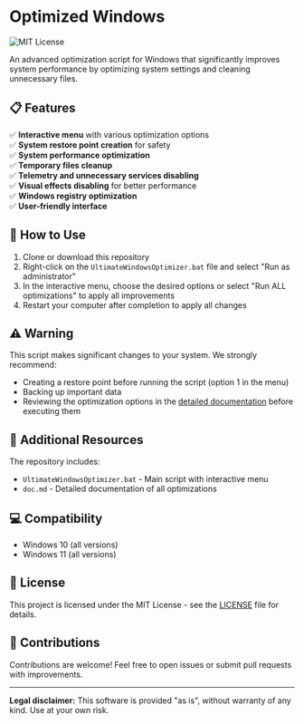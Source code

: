 # Optimized Windows

![MIT License](https://img.shields.io/badge/license-MIT-green)

An advanced optimization script for Windows that significantly improves system performance by optimizing system settings and cleaning unnecessary files.

## 📋 Features

✅ **Interactive menu** with various optimization options  
✅ **System restore point creation** for safety  
✅ **System performance optimization**  
✅ **Temporary files cleanup**  
✅ **Telemetry and unnecessary services disabling**  
✅ **Visual effects disabling** for better performance  
✅ **Windows registry optimization**  
✅ **User-friendly interface**

## 🚀 How to Use

1. Clone or download this repository
2. Right-click on the `UltimateWindowsOptimizer.bat` file and select "Run as administrator"
3. In the interactive menu, choose the desired options or select "Run ALL optimizations" to apply all improvements
4. Restart your computer after completion to apply all changes

## ⚠️ Warning

This script makes significant changes to your system. We strongly recommend:

- Creating a restore point before running the script (option 1 in the menu)
- Backing up important data
- Reviewing the optimization options in the [detailed documentation](doc.md) before executing them

## 🧰 Additional Resources

The repository includes:
- `UltimateWindowsOptimizer.bat` - Main script with interactive menu
- `doc.md` - Detailed documentation of all optimizations

## 💻 Compatibility

- Windows 10 (all versions)
- Windows 11 (all versions)

## 📜 License

This project is licensed under the MIT License - see the [LICENSE](LICENSE) file for details.

## 👥 Contributions

Contributions are welcome! Feel free to open issues or submit pull requests with improvements.

---

**Legal disclaimer:** This software is provided "as is", without warranty of any kind. Use at your own risk.
